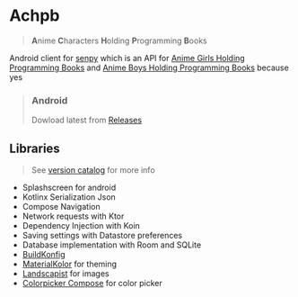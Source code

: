 # Achpb
> **A**nime **C**haracters **H**olding **P**rogramming **B**ooks

Android client for [senpy](https://api.senpy.club/) which is an API for
[Anime Girls Holding Programming Books](https://github.com/cat-milk/Anime-Girls-Holding-Programming-Books)
and [Anime Boys Holding Programming Books](https://github.com/flyingcakes85/Anime-Boys-Holding-Programming-Books)
because yes

> ### Android
> Dowload latest from [Releases](https://github.com/shub39/Achpb-client/releases)

## Libraries

> See [version catalog](gradle/libs.versions.toml) for more info

- Splashscreen for android
- Kotlinx Serialization Json
- Compose Navigation
- Network requests with Ktor
- Dependency Injection with Koin
- Saving settings with Datastore preferences
- Database implementation with Room and SQLite
- [BuildKonfig](https://github.com/yshrsmz/BuildKonfig)
- [MaterialKolor](https://github.com/jordond/MaterialKolor) for theming
- [Landscapist](https://github.com/skydoves/landscapist) for images
- [Colorpicker Compose](https://github.com/skydoves/colorpicker-compose) for color picker